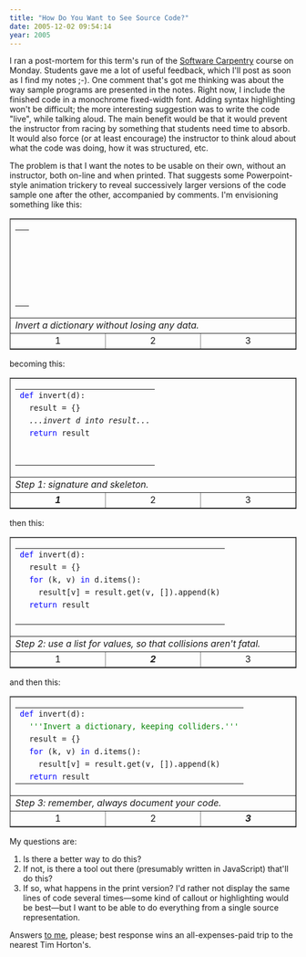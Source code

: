 ```yaml
---
title: "How Do You Want to See Source Code?"
date: 2005-12-02 09:54:14
year: 2005
---
```

I ran a post-mortem for this term's run of the <a href="https://carpentries.org/">Software Carpentry</a> course on Monday.  Students gave me a lot of useful feedback, which I'll post as soon as I find my notes ;-).  One comment that's got me thinking was about the way sample programs are presented in the notes.  Right now, I include the finished code in a monochrome fixed-width font.  Adding syntax highlighting won't be difficult; the more interesting suggestion was to write the code "live", while talking aloud.  The main benefit would be that it would prevent the instructor from racing by something that students need time to absorb.  It would also force (or at least encourage) the instructor to think aloud about what the code was doing, how it was structured, etc.

The problem is that I want the notes to be usable on their own, without an instructor, both on-line and when printed.  That suggests some Powerpoint-style animation trickery to reveal successively larger versions of the code sample one after the other, accompanied by comments.  I'm envisioning something like this:
<table border="1">
<tr>
<td colspan="3" style="width: 500px">
<table>
<tr>
<td><code> </code></td>
</tr>
<tr>
<td><code> </code></td>
</tr>
<tr>
<td><code> </code></td>
</tr>
<tr>
<td><code> </code></td>
</tr>
<tr>
<td><code> </code></td>
</tr>
<tr>
<td><code> </code></td>
</tr>
</table>
</td>
</tr>
<tr>
<td colspan="3"><em>Invert a dictionary without losing any data.</em></td>
</tr>
<tr>
<td align="center">1</td>
<td align="center">2</td>
<td align="center">3</td>
</tr>
</table>
becoming this:
<table border="1">
<tr>
<td colspan="3" style="width: 500px">
<table>
<tr>
<td><code><font color="blue">def</font> invert(d):</code></td>
</tr>
<tr>
<td><code>  result = {}</code></td>
</tr>
<tr>
<td><code>  <em>...invert d into result...</em></code></td>
</tr>
<tr>
<td><code>  <font color="blue">return</font> result</code></td>
</tr>
<tr>
<td><code> </code></td>
</tr>
<tr>
<td><code> </code></td>
</tr>
</table>
</td>
</tr>
<tr>
<td colspan="3"><em>Step 1: signature and skeleton.</em></td>
</tr>
<tr>
<td align="center"><strong><em>1</em></strong></td>
<td align="center">2</td>
<td align="center">3</td>
</tr>
</table>
then this:
<table border="1">
<tr>
<td colspan="3" style="width: 500px">
<table>
<tr>
<td><code><font color="blue">def</font> invert(d):</code></td>
</tr>
<tr>
<td><code>  result = {}</code></td>
</tr>
<tr>
<td><code>  <font color="blue">for</font> (k, v) <font color="blue">in</font> d.items():</code></td>
</tr>
<tr>
<td><code>    result[v] = result.get(v, []).append(k)</code></td>
</tr>
<tr>
<td><code>  <font color="blue">return</font> result</code></td>
</tr>
<tr>
<td><code> </code></td>
</tr>
</table>
</td>
</tr>
<tr>
<td colspan="3"><em>Step 2: use a list for values, so that collisions aren't fatal.</em></td>
</tr>
<tr>
<td align="center">1</td>
<td align="center"><strong><em>2</em></strong></td>
<td align="center">3</td>
</tr>
</table>
and then this:
<table border="1">
<tr>
<td colspan="3" style="width: 500px">
<table>
<tr>
<td><code><font color="blue">def</font> invert(d):</code></td>
</tr>
<tr>
<td><code>  <font color="green">'''Invert a dictionary, keeping colliders.'''</font></code></td>
</tr>
<tr>
<td><code>  result = {}</code></td>
</tr>
<tr>
<td><code>  <font color="blue">for</font> (k, v) <font color="blue">in</font> d.items():</code></td>
</tr>
<tr>
<td><code>    result[v] = result.get(v, []).append(k)</code></td>
</tr>
<tr>
<td><code>  <font color="blue">return</font> result</code></td>
</tr>
</table>
</td>
</tr>
<tr>
<td colspan="3"><em>Step 3: remember, always document your code.</em></td>
</tr>
<tr>
<td align="center">1</td>
<td align="center">2</td>
<td align="center"><strong><em>3</em></strong></td>
</tr>
</table>
My questions are:
<ol>
  <li>Is there a better way to do this?</li>
  <li>If not, is there a tool out there (presumably written in JavaScript) that'll do this?</li>
  <li>If so, what happens in the print version?  I'd rather not display the same lines of code several times—some kind of callout or highlighting would be best—but I want to be able to do everything from a single source representation.</li>
</ol>
Answers <a href="mailto:{{site.author.email}}">to me</a>, please; best response wins an all-expenses-paid trip to the nearest Tim Horton's.
